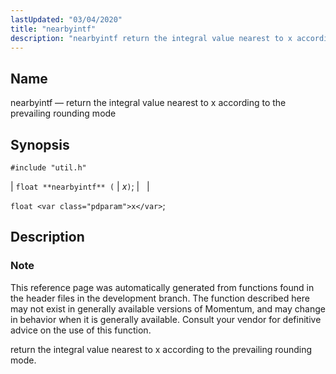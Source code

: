 ```yaml
---
lastUpdated: "03/04/2020"
title: "nearbyintf"
description: "nearbyintf return the integral value nearest to x according to the prevailing rounding mode float nearbyintf x float x This reference page was automatically generated from functions found in the header files in the development branch The function described here may not exist in generally available versions of Momentum and..."
---
```


<a name="apis.nearbyintf"></a> 
## Name

nearbyintf — return the integral value nearest to x according to the prevailing rounding mode

## Synopsis

`#include "util.h"`

| `float **nearbyintf** (` | <var class="pdparam">x</var>`)`; |   |

`float <var class="pdparam">x</var>`;<a name="idp64172160"></a> 
## Description

### Note

This reference page was automatically generated from functions found in the header files in the development branch. The function described here may not exist in generally available versions of Momentum, and may change in behavior when it is generally available. Consult your vendor for definitive advice on the use of this function.

return the integral value nearest to x according to the prevailing rounding mode.